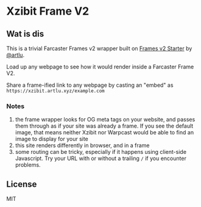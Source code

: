 # Xzibit Frame V2

## Wat is dis

This is a trivial Farcaster Frames v2 wrapper built on [Frames v2 Starter](http://github.com/artlu99/framesv2-remix-cf) by  [@artlu](http://warpcast.com/artlu).

Load up any webpage to see how it would render inside a Farcaster Frame V2.

Share a frame-ified link to any webpage by casting an "embed" as `https://xzibit.artlu.xyz/example.com`

### Notes

1. the frame wrapper looks for OG meta tags on your website, and passes them through as if your site was already a frame. If you see the default image, that means neither Xzibit nor Warpcast would be able to find an image to display for your site
2. this site renders differently in browser, and in a frame
3. some routing can be tricky, especially if it happens using client-side Javascript. Try your URL with or without a trailing `/` if you encounter problems.

## License

MIT
